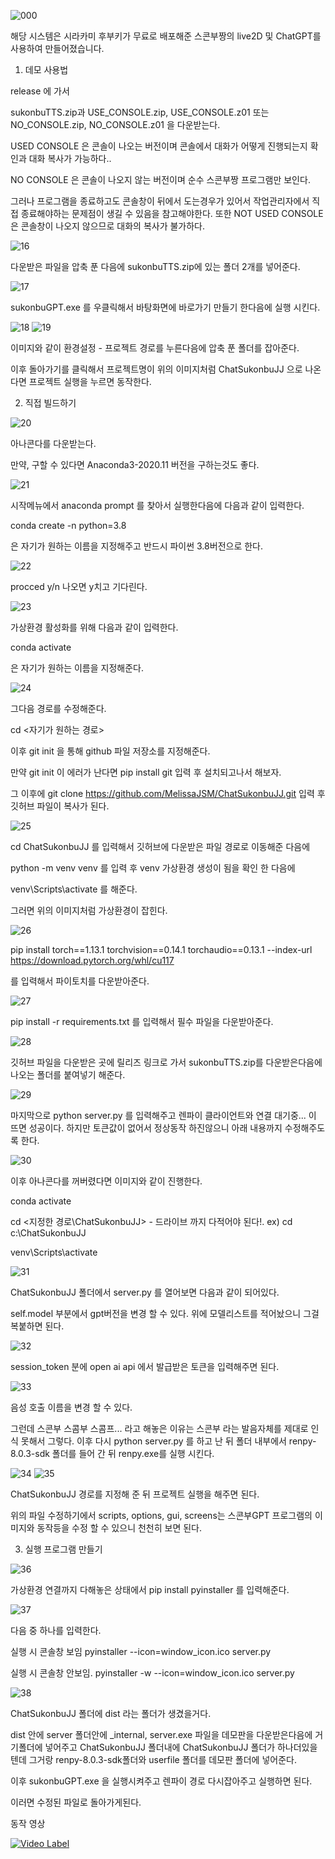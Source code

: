 ![000](https://github.com/MelissaJSM/ChatSukonbuJJ/assets/91932382/40946acc-3f23-46bb-b19e-214018a4251b)

해당 시스템은 시라카미 후부키가 무료로 배포해준 스콘부짱의 live2D 및 ChatGPT를 사용하여 만들어졌습니다.




1. 데모 사용법

release 에 가서 

sukonbuTTS.zip과 USE_CONSOLE.zip, USE_CONSOLE.z01 또는  NO_CONSOLE.zip, NO_CONSOLE.z01 을 다운받는다.

USED CONSOLE 은 콘솔이 나오는 버전이며 콘솔에서 대화가 어떻게 진행되는지 확인과 대화 복사가 가능하다..

NO CONSOLE 은 콘솔이 나오지 않는 버전이며 순수 스콘부짱 프로그램만 보인다.

그러나 프로그램을 종료하고도 콘솔창이 뒤에서 도는경우가 있어서 작업관리자에서 직접 종료해야하는 문제점이 생길 수 있음을 참고해야한다. 또한 NOT USED CONSOLE 은 콘솔창이 나오지 않으므로 대화의 복사가 불가하다.


![16](https://github.com/MelissaJSM/ChatSukonbuJJ/assets/91932382/a3c09ff6-ef3a-4246-9eb6-b25b84c68656)

다운받은 파일을 압축 푼 다음에 sukonbuTTS.zip에 있는 폴더 2개를 넣어준다.


![17](https://github.com/MelissaJSM/ChatSukonbuJJ/assets/91932382/22cbc4b0-196f-4192-8cee-186f4d240bb8)

sukonbuGPT.exe 를 우클릭해서 바탕화면에 바로가기 만들기 한다음에 실행 시킨다.


![18](https://github.com/MelissaJSM/ChatSukonbuJJ/assets/91932382/ddc903aa-d69c-4da8-8c4a-038e60351a77)
![19](https://github.com/MelissaJSM/ChatSukonbuJJ/assets/91932382/a6c33eed-549a-4364-a577-6195dbc05d85)

이미지와 같이 환경설정 - 프로젝트 경로를 누른다음에 압축 푼 폴더를 잡아준다.

이후 돌아가기를 클릭해서 프로젝트명이 위의 이미지처럼 ChatSukonbuJJ 으로 나온다면 프로젝트 실행을 누르면 동작한다.

2. 직접 빌드하기


![20](https://github.com/MelissaJSM/ChatSukonbuJJ/assets/91932382/6bcc565c-bf6c-412d-8760-e5cfed7af1c5)

아나콘다를 다운받는다.

만약, 구할 수 있다면 Anaconda3-2020.11 버전을 구하는것도 좋다.


![21](https://github.com/MelissaJSM/ChatSukonbuJJ/assets/91932382/893e2c40-c8ea-41fa-9a22-c32627c09117)

시작메뉴에서 anaconda prompt 를 찾아서 실행한다음에 다음과 같이 입력한다.

conda create -n <name> python=3.8

<name>은 자기가 원하는 이름을 지정해주고 반드시 파이썬 3.8버전으로 한다.


![22](https://github.com/MelissaJSM/ChatSukonbuJJ/assets/91932382/809d364c-4c9f-4a7d-884c-554fdb9ee46b)

procced y/n 나오면 y치고 기다린다.


![23](https://github.com/MelissaJSM/ChatSukonbuJJ/assets/91932382/b14dad59-5730-4530-be79-76247f58615b)

가상환경 활성화를 위해 다음과 같이 입력한다.

conda activate <name>

<name>은 자기가 원하는 이름을 지정해준다.


![24](https://github.com/MelissaJSM/ChatSukonbuJJ/assets/91932382/94d9ac74-ce4a-44db-bdab-27df0b0fae35)

그다음 경로를 수정해준다.

cd <자기가 원하는 경로>

이후 git init 을 통해 github 파일 저장소를 지정해준다.

만약 git init 이 에러가 난다면 pip install git 입력 후 설치되고나서 해보자.

그 이후에 git clone https://github.com/MelissaJSM/ChatSukonbuJJ.git 입력 후 깃허브 파일이 복사가 된다.


![25](https://github.com/MelissaJSM/ChatSukonbuJJ/assets/91932382/45e6a24c-6be2-497f-9943-08cd2f233b4c)

cd ChatSukonbuJJ 를 입력해서 깃허브에 다운받은 파일 경로로 이동해준 다음에

python -m venv venv 를 입력 후 venv 가상환경 생성이 됨을 확인 한 다음에

venv\Scripts\activate 를 해준다.

그러면 위의 이미지처럼 가상환경이 잡힌다.


![26](https://github.com/MelissaJSM/ChatSukonbuJJ/assets/91932382/ebc938c8-4adb-4bb1-8ca2-9c10e98ce4e7)


pip install torch==1.13.1 torchvision==0.14.1 torchaudio==0.13.1 --index-url https://download.pytorch.org/whl/cu117

를 입력해서 파이토치를 다운받아준다.


![27](https://github.com/MelissaJSM/ChatSukonbuJJ/assets/91932382/3a6d4f91-9cb7-4112-9592-bcc5d3b42595)

pip install -r requirements.txt 를 입력해서 필수 파일을 다운받아준다.


![28](https://github.com/MelissaJSM/ChatSukonbuJJ/assets/91932382/5b139815-b1dc-426a-9d4f-642b16eb9d03)

깃허브 파일을 다운받은 곳에 릴리즈 링크로 가서 sukonbuTTS.zip를 다운받은다음에 나오는 폴더를 붙여넣기 해준다.


![29](https://github.com/MelissaJSM/ChatSukonbuJJ/assets/91932382/4dc90975-2f36-4d67-8e7e-84441c7dd3e5)

마지막으로 python server.py 를 입력해주고 렌파이 클라이언트와 연결 대기중... 이 뜨면 성공이다.
하지만 토큰값이 없어서 정상동작 하진않으니 아래 내용까지 수정해주도록 한다.


![30](https://github.com/MelissaJSM/ChatSukonbuJJ/assets/91932382/160e6b90-2884-40d2-b72f-d9b94c724e64)

이후 아나콘다를 꺼버렸다면 이미지와 같이 진행한다.

conda activate <name>

cd <지정한 경로\ChatSukonbuJJ> - 드라이브 까지 다적어야 된다!. ex) cd c:\ChatSukonbuJJ

venv\Scripts\activate


![31](https://github.com/MelissaJSM/ChatSukonbuJJ/assets/91932382/ede8de12-52a2-4de0-b483-db8d0dda5f63)

ChatSukonbuJJ 폴더에서 server.py 를 열어보면 다음과 같이 되어있다.

self.model 부분에서 gpt버전을 변경 할 수 있다.
위에 모델리스트를 적어놨으니 그걸 복붙하면 된다.


![32](https://github.com/MelissaJSM/ChatSukonbuJJ/assets/91932382/8fc316ae-60d5-44ab-9bfb-46d64fcf29ea)

session_token 분에 open ai api 에서 발급받은 토큰을 입력해주면 된다.


![33](https://github.com/MelissaJSM/ChatSukonbuJJ/assets/91932382/55f39022-3334-41af-8119-472c2c0e8ef4)

음성 호출 이름을 변경 할 수 있다.

그런데 스콘부 스콤부 스콤프... 라고 해놓은 이유는 스콘부 라는 발음자체를 제대로 인식 못해서 그렇다.
이후 다시 python server.py 를 하고 난 뒤 폴더 내부에서 renpy-8.0.3-sdk 폴더를 들어 간 뒤 renpy.exe를 실행 시킨다.


![34](https://github.com/MelissaJSM/ChatSukonbuJJ/assets/91932382/196d0ecf-a15e-4f3c-b027-9a86adb13425)
![35](https://github.com/MelissaJSM/ChatSukonbuJJ/assets/91932382/9c85a14b-2d5b-4515-ba98-ecf2e09c9b03)

ChatSukonbuJJ 경로를 지정해 준 뒤 프로젝트 실행을 해주면 된다.

위의 파일 수정하기에서 scripts, options, gui, screens는 스콘부GPT 프로그램의 이미지와 동작등을 수정 할 수 있으니 천천히 보면 된다.



3. 실행 프로그램 만들기


![36](https://github.com/MelissaJSM/ChatSukonbuJJ/assets/91932382/95c8a598-fd68-4873-a95c-8c0eaa90a176)

가상환경 연결까지 다해놓은 상태에서 pip install pyinstaller 를 입력해준다.


![37](https://github.com/MelissaJSM/ChatSukonbuJJ/assets/91932382/668741df-8ddf-4d77-b80c-965673dd5830)

다음 중 하나를 입력한다.

실행 시 콘솔창 보임
pyinstaller --icon=window_icon.ico server.py

실행 시 콘솔창 안보임.
pyinstaller -w --icon=window_icon.ico server.py 


![38](https://github.com/MelissaJSM/ChatSukonbuJJ/assets/91932382/0e7c905f-678a-4453-87ad-36ac2fe9f613)

ChatSukonbuJJ 폴더에 dist 라는 폴더가 생겼을거다.

dist 안에 server 폴더안에 _internal, server.exe 파일을 데모판을 다운받은다음에 거기폴더에 넣어주고
ChatSukonbuJJ 폴더내에 ChatSukonbuJJ 폴더가 하나더있을텐데 그거랑 renpy-8.0.3-sdk폴더와 userfile 폴더를 데모판 폴더에 넣어준다.

이후 sukonbuGPT.exe 을 실행시켜주고 렌파이 경로 다시잡아주고 실행하면 된다.

이러면 수정된 파일로 돌아가게된다.


동작 영상


[![Video Label](http://img.youtube.com/vi/Okx18A8Hs9E/0.jpg)](https://youtu.be/Okx18A8Hs9E?si=oEX3nQDOyvB5FRFR)



